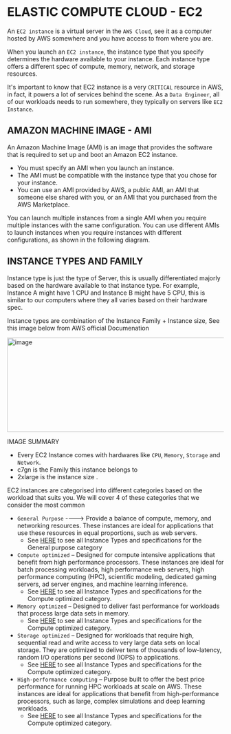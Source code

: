 # ELASTIC COMPUTE CLOUD - EC2

An `EC2 instance` is a virtual server in the `AWS Cloud`, see it as a computer hosted by AWS somewhere
and you have access to from where you are.

When you launch an `EC2 instance`, the instance type that you specify determines the hardware
available to your instance. 
Each instance type offers a different spec of compute, memory, network, and storage resources.

It's important to know that EC2 instance is a very `CRITICAL` resource in AWS, in fact, it powers a lot of
services behind the scene. As a `Data Engineer`, all of our workloads needs to run somewhere, they typically 
on servers like `EC2 Instance`.

## AMAZON MACHINE IMAGE - AMI
An Amazon Machine Image (AMI) is an image that provides the software that is required to
set up and boot an Amazon EC2 instance. 
- You must specify an AMI when you launch an instance. 
- The AMI must be compatible with the instance type that you chose for your instance. 
- You can use an AMI provided by AWS, a public AMI, an AMI that someone else shared with you, 
or an AMI that you purchased from the AWS Marketplace.

You can launch multiple instances from a single AMI when you require multiple instances with 
the same configuration. You can use different AMIs to launch instances when you require 
instances with different configurations, as shown in the following diagram.

## INSTANCE TYPES AND FAMILY
Instance type is just the type of Server, this is usually differentiated majorly based on the hardware available to that instance type. For example, Instance A might have 1 CPU and Instance B might have 5 CPU, this is similar to 
our computers where they all varies based on their hardware spec.

Instance types are combination of the Instance Family + Instance size, 
See this image below from AWS official Documenation

<img width="831" height="219" alt="image" src="https://github.com/user-attachments/assets/675efa42-0c04-4cc4-ae58-b2776d9fd755" />

IMAGE SUMMARY
- Every EC2 Instance comes with hardwares like `CPU`, `Memory`, `Storage` and `Network`.
- c7gn is the Family this instance belongs to
- 2xlarge is the instance size . 


EC2 instances are categorised into different categories based on the workload that suits you.
We will cover 4 of these categories that we consider the most common 
- `General Purpose` ----> Provide a balance of compute, memory, and networking resources. These instances are ideal for applications that use these resources in equal proportions, such as web servers. 
  - See [HERE](https://docs.aws.amazon.com/ec2/latest/instancetypes/gp.html) to see all Instance Types and specifications for the General purpose category
- `Compute optimized` – Designed for compute intensive applications that benefit from high performance processors. These instances are ideal for batch processing workloads, high performance web servers, high performance computing (HPC), scientific modeling, dedicated gaming servers, ad server engines, and machine learning inference.
  - See [HERE](https://docs.aws.amazon.com/ec2/latest/instancetypes/co.html) to see all Instance Types and specifications for the Compute optimized category.
- `Memory optimized` – Designed to deliver fast performance for workloads that process large data sets in memory.
  - See [HERE](https://docs.aws.amazon.com/ec2/latest/instancetypes/mo.html) to see all Instance Types and specifications for the Compute optimized category.
- `Storage optimized` – Designed for workloads that require high, sequential read and write access to very large data sets on local storage. They are optimized to deliver tens of thousands of low-latency, random I/O operations per second (IOPS) to applications.
  - See [HERE](https://docs.aws.amazon.com/ec2/latest/instancetypes/so.html) to see all Instance Types and specifications for the Compute optimized category.
- `High-performance computing` – Purpose built to offer the best price performance for running HPC workloads at scale on AWS. These instances are ideal for applications that benefit from high-performance processors, such as large, complex simulations and deep learning workloads.
  - See [HERE](https://docs.aws.amazon.com/ec2/latest/instancetypes/hpc.html) to see all Instance Types and specifications for the Compute optimized category.


